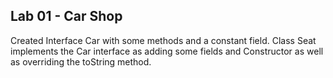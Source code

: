 Lab 01 - Car Shop
-

Created Interface Car with some methods and a constant field. Class Seat implements the Car interface as adding some fields 
and Constructor as well as overriding the toString method.